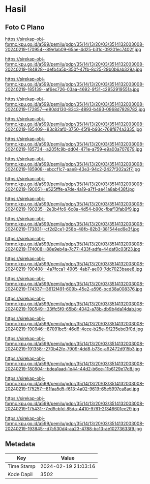 # Hasil

## Foto C Plano

https://sirekap-obj-formc.kpu.go.id/a599/pemilu/pdpr/35/14/13/20/03/3514132003008-20240219-170954--89e1ab09-65ae-4d25-b31c-09201ec7402f.jpg

https://sirekap-obj-formc.kpu.go.id/a599/pemilu/pdpr/35/14/13/20/03/3514132003008-20240219-184828--defb4a5b-350f-47fb-8c25-29b0b6ab329a.jpg

https://sirekap-obj-formc.kpu.go.id/a599/pemilu/pdpr/35/14/13/20/03/3514132003008-20240219-185139--af6ec726-03aa-4692-9f31-c2952919551a.jpg

https://sirekap-obj-formc.kpu.go.id/a599/pemilu/pdpr/35/14/13/20/03/3514132003008-20240219-172857--e80dd130-83c3-4893-b493-0968d7828782.jpg

https://sirekap-obj-formc.kpu.go.id/a599/pemilu/pdpr/35/14/13/20/03/3514132003008-20240219-185409--83c82af0-3750-45f8-b93c-768f874a3335.jpg

https://sirekap-obj-formc.kpu.go.id/a599/pemilu/pdpr/35/14/13/20/03/3514132003008-20240219-185734--a205fc9b-dd04-471e-a759-e9a00a707679.jpg

https://sirekap-obj-formc.kpu.go.id/a599/pemilu/pdpr/35/14/13/20/03/3514132003008-20240219-185908--ebccf1c7-aae8-43e3-94c2-2427f302a2f7.jpg

https://sirekap-obj-formc.kpu.go.id/a599/pemilu/pdpr/35/14/13/20/03/3514132003008-20240219-190051--e525fffe-a7de-4a19-a7f1-ae41a8ab438f.jpg

https://sirekap-obj-formc.kpu.go.id/a599/pemilu/pdpr/35/14/13/20/03/3514132003008-20240219-190235--2e3b4fc6-6c8a-4d54-b90c-fbaf13fab9f9.jpg

https://sirekap-obj-formc.kpu.go.id/a599/pemilu/pdpr/35/14/13/20/03/3514132003008-20240219-173831--cf2d2ce1-258b-48fb-82b3-381544ed6e3f.jpg

https://sirekap-obj-formc.kpu.go.id/a599/pemilu/pdpr/35/14/13/20/03/3514132003008-20240219-174008--88e9eb4a-7c77-433f-adfe-44daf0c03f23.jpg

https://sirekap-obj-formc.kpu.go.id/a599/pemilu/pdpr/35/14/13/20/03/3514132003008-20240219-190408--4a7fcca1-4905-4ab7-ae00-7dc7023baee8.jpg

https://sirekap-obj-formc.kpu.go.id/a599/pemilu/pdpr/35/14/13/20/03/3514132003008-20240219-174337--3612f491-609b-45e2-a596-bcd38a008376.jpg

https://sirekap-obj-formc.kpu.go.id/a599/pemilu/pdpr/35/14/13/20/03/3514132003008-20240219-190549--33ffc5f0-65b8-4042-a78b-db9b4da14dab.jpg

https://sirekap-obj-formc.kpu.go.id/a599/pemilu/pdpr/35/14/13/20/03/3514132003008-20240219-190946--87091bc5-46d6-4cce-b25e-9f235ebd3f0d.jpg

https://sirekap-obj-formc.kpu.go.id/a599/pemilu/pdpr/35/14/13/20/03/3514132003008-20240219-191358--270b42fe-7909-4dd8-b73c-a92472d915b3.jpg

https://sirekap-obj-formc.kpu.go.id/a599/pemilu/pdpr/35/14/13/20/03/3514132003008-20240219-180504--bdea1aad-1e44-44d2-b6ce-11b6129e17d8.jpg

https://sirekap-obj-formc.kpu.go.id/a599/pemilu/pdpr/35/14/13/20/03/3514132003008-20240219-175257--81faa5d5-f613-4a02-9619-65e5997ca8ad.jpg

https://sirekap-obj-formc.kpu.go.id/a599/pemilu/pdpr/35/14/13/20/03/3514132003008-20240219-175431--7ed9cbfd-85da-4410-9761-2f346601ee29.jpg

https://sirekap-obj-formc.kpu.go.id/a599/pemilu/pdpr/35/14/13/20/03/3514132003008-20240219-193845--d7c530d4-aa23-4788-bc13-ae10273633f9.jpg


## Metadata

| Key        | Value               |
| ---------- | ------------------- |
| Time Stamp | 2024-02-19 21:03:16 |
| Kode Dapil | 3502                |



